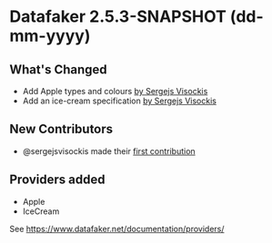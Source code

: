 # Datafaker 2.5.3-SNAPSHOT (dd-mm-yyyy)

## What's Changed
* Add Apple types and colours [by Sergejs Visockis](https://github.com/datafaker-net/datafaker/pull/1697)
* Add an ice-cream specification [by Sergejs Visockis](https://github.com/datafaker-net/datafaker/pull/1698)

## New Contributors
* @sergejsvisockis made their [first contribution](https://github.com/datafaker-net/datafaker/pull/1697)


## Providers added

* Apple
* IceCream

See https://www.datafaker.net/documentation/providers/
